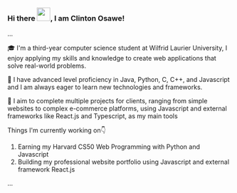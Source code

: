 ### Hi there <img src="https://raw.githubusercontent.com/MartinHeinz/MartinHeinz/master/wave.gif" width="30px">, I am Clinton Osawe!

...

🎓 I'm a third-year computer science student at Wilfrid Laurier University, I enjoy applying my skills and knowledge to create web applications that solve real-world problems. 

🌟 I have advanced level proficiency in Java, Python, C, C++, and Javascript and I am always eager to learn new technologies and frameworks.

🚀 I aim to complete multiple projects for clients, ranging from simple websites to complex e-commerce platforms, using Javascript and external frameworks like React.js and Typescript, as my main tools 

Things I'm currently working on👇

1. Earning my Harvard CS50 Web Programming with Python and Javascript 
2. Building my professional website portfolio using Javascript and external framework React.js 

... 

<!--
**Clintonosawe/Clintonosawe** is a ✨ _special_ ✨ repository because its `README.md` (this file) appears on your GitHub profile.

Here are some ideas to get you started:

- 🔭 I’m currently working on ...
- 🌱 I’m currently learning ...
- 👯 I’m looking to collaborate on ...
- 🤔 I’m looking for help with ...
- 💬 Ask me about ...
- 📫 How to reach me: ...
- 😄 Pronouns: ...
- ⚡ Fun fact: ...
-->
